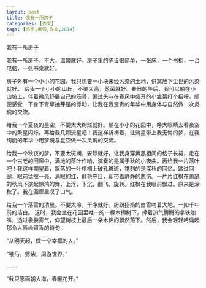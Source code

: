 ```yaml
---
layout: post
title: 我有一所房子
categories: [作文]
tags: [感想,暑假,作业,2014]
---
```


我有一所房子

我有一所房子，不大，温馨就好。房子里的陈设很简单，一张床，一个书柜，一台电脑，一张书桌就好。

房子外有一个小小的花园，我只想要一小块未经污染的土地，供窝放下尘世的污染就好。
给我一个小小的山丘，不要太高，葱荣就好。春日的午后，我可以躺在小山坡上，伴着微风舒展自己的筋骨，偏过头与在春风中盛开的小雏菊打个招呼，顺便感受一下身下青草抽芽是的悸动，让我在我宝贵的年华中用身体与自然做一次灵魂的交流。

给我一个夏夜的星空，不要太大绚烂就好。躺在小小的花园中，睁大眼睛去看夜空中的繁星闪烁。再给我几颗流星吧！我这样祈祷着，让流星带上我无悔的梦，在我绚丽的年华中用梦境与星空做一次灵魂的交流。

给我一个秋夜的梦，不要太斑斓，安静就好。让我身穿黄黑相间的格子长裙，走在一个古老的回廊中，满地的落叶作响，演奏的是属于秋的小夜曲。再给我一片落叶吧！我这样期望着，飘落的一叶梧桐上破孔斑斑，镌刻的是深秋的回忆。踏过回廊，眼前猛然一亮，满眼的红，鲜艳夺目，却带着静静的悲伤。一片片红枫在萧瑟的秋风下演起惊鸿的舞，上浮，下沉，翻飞，旋转。红枫在我眼前飘过。原来是深秋了。我在回廊里叹了口气。

给我一个落雪的清晨。不要太冷，干净就好。纷纷扬扬的白雪吻着大地。一如千年前的洁白。
这时，我会坐在花园里唯一的一棵木棉树下，捧着热气腾腾的拿铁咖啡，透过袅袅雾气，仰望树枝上最后一朵木棉的飘然落下。然后，我会轻轻吟诵起那令人唇齿留香的诗句：

“从明天起，做一个幸福的人。”

“喂马，劈柴，周游世界。”

.......

“我只愿面朝大海，春暖花开。”

